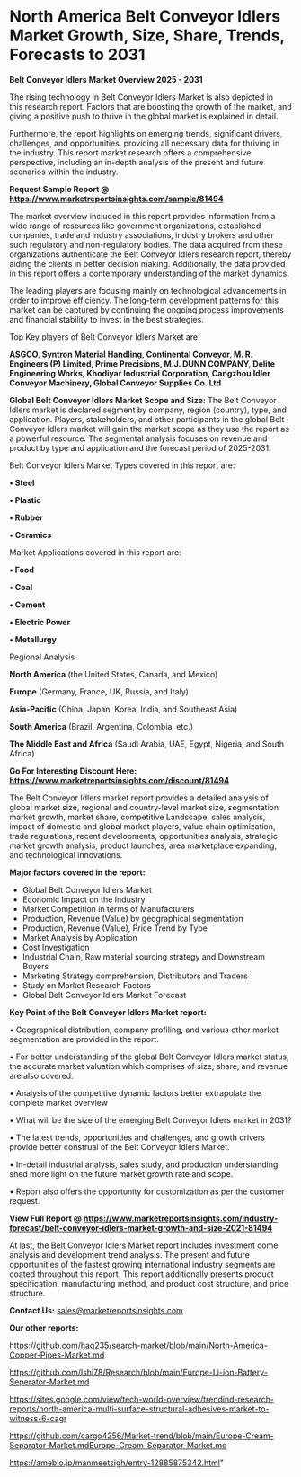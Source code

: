 # North America Belt Conveyor Idlers Market Growth, Size, Share, Trends, Forecasts to 2031

<Strong> Belt Conveyor Idlers Market Overview 2025 - 2031</strong>

The rising technology in Belt Conveyor Idlers Market is also depicted in this research report. Factors that are boosting the growth of the market, and giving a positive push to thrive in the global market is explained in detail.

Furthermore, the report highlights on emerging trends, significant drivers, challenges, and opportunities, providing all necessary data for thriving in the industry. This report market research offers a comprehensive perspective, including an in-depth analysis of the present and future scenarios within the industry.

<strong>Request Sample Report @ <a href=https://www.marketreportsinsights.com/sample/81494>https://www.marketreportsinsights.com/sample/81494</a></strong>

The market overview included in this report provides information from a wide range of resources like government organizations, established companies, trade and industry associations, industry brokers and other such regulatory and non-regulatory bodies. The data acquired from these organizations authenticate the Belt Conveyor Idlers research report, thereby aiding the clients in better decision making. Additionally, the data provided in this report offers a contemporary understanding of the market dynamics.

The leading players are focusing mainly on technological advancements in order to improve efficiency. The long-term development patterns for this market can be captured by continuing the ongoing process improvements and financial stability to invest in the best strategies.

Top Key players of Belt Conveyor Idlers Market are:

<strong>ASGCO, Syntron Material Handling, Continental Conveyor, M. R. Engineers (P) Limited, Prime Precisions, M.J. DUNN COMPANY, Delite Engineering Works, Khodiyar Industrial Corporation, Cangzhou Idler Conveyor Machinery, Global Conveyor Supplies Co. Ltd</strong>

<strong><b>Global Belt Conveyor Idlers Market Scope and Size:</b></strong>
The Belt Conveyor Idlers market is declared segment by company, region (country), type, and application. Players, stakeholders, and other participants in the global Belt Conveyor Idlers market will gain the market scope as they use the report as a powerful resource. The segmental analysis focuses on revenue and product by type and application and the forecast period of 2025-2031.

Belt Conveyor Idlers Market Types covered in this report are:

<strong>• Steel

• Plastic

• Rubber

• Ceramics</strong>

Market Applications covered in this report are:

<strong>• Food

• Coal

• Cement

• Electric Power

• Metallurgy</strong> 

Regional Analysis

<strong>North America</strong> (the United States, Canada, and Mexico)

<strong>Europe</strong> (Germany, France, UK, Russia, and Italy)

<strong>Asia-Pacific</strong> (China, Japan, Korea, India, and Southeast Asia)

<strong>South America</strong> (Brazil, Argentina, Colombia, etc.)

<strong>The Middle East and Africa</strong> (Saudi Arabia, UAE, Egypt, Nigeria, and South Africa)

<strong>Go For Interesting Discount Here: <a href=https://www.marketreportsinsights.com/discount/81494>https://www.marketreportsinsights.com/discount/81494</a></strong>

The Belt Conveyor Idlers market report provides a detailed analysis of global market size, regional and country-level market size, segmentation market growth, market share, competitive Landscape, sales analysis, impact of domestic and global market players, value chain optimization, trade regulations, recent developments, opportunities analysis, strategic market growth analysis, product launches, area marketplace expanding, and technological innovations.

<strong><b>Major factors covered in the report:</b></strong>
<ul>
  <li>Global Belt Conveyor Idlers Market </li>
  <li>Economic Impact on the Industry</li>
  <li>Market Competition in terms of Manufacturers</li>
  <li>Production, Revenue (Value) by geographical segmentation</li>
  <li>Production, Revenue (Value), Price Trend by Type</li>
  <li>Market Analysis by Application</li>
  <li>Cost Investigation</li>
  <li>Industrial Chain, Raw material sourcing strategy and Downstream Buyers</li>
  <li>Marketing Strategy comprehension, Distributors and Traders</li>
  <li>Study on Market Research Factors</li>
  <li>Global Belt Conveyor Idlers Market Forecast</li>
</ul>

<strong><b>Key Point of the Belt Conveyor Idlers Market report:</b></strong>

• Geographical distribution, company profiling, and various other market segmentation are provided in the report.

• For better understanding of the global Belt Conveyor Idlers market status, the accurate market valuation which comprises of size, share, and revenue are also covered.

• Analysis of the competitive dynamic factors better extrapolate the complete market overview

• What will be the size of the emerging Belt Conveyor Idlers market in 2031?

• The latest trends, opportunities and challenges, and growth drivers provide better construal of the Belt Conveyor Idlers Market.

• In-detail industrial analysis, sales study, and production understanding shed more light on the future market growth rate and scope.

• Report also offers the opportunity for customization as per the customer request.

<strong><b>View Full Report @ <a href=https://www.marketreportsinsights.com/industry-forecast/belt-conveyor-idlers-market-growth-and-size-2021-81494>https://www.marketreportsinsights.com/industry-forecast/belt-conveyor-idlers-market-growth-and-size-2021-81494</a></b></strong>


At last, the Belt Conveyor Idlers Market report includes investment come analysis and development trend analysis. The present and future opportunities of the fastest growing international industry segments are coated throughout this report. This report additionally presents product specification, manufacturing method, and product cost structure, and price structure.

<strong>Contact Us:</strong>
sales@marketreportsinsights.com

<strong>Our other reports:</strong>

<a href=https://github.com/haq235/search-market/blob/main/North-America-Copper-Pipes-Market.md>https://github.com/haq235/search-market/blob/main/North-America-Copper-Pipes-Market.md</a>

<a href=https://github.com/Ishi78/Research/blob/main/Europe-Li-ion-Battery-Seperator-Market.md>https://github.com/Ishi78/Research/blob/main/Europe-Li-ion-Battery-Seperator-Market.md</a>

<a href=https://sites.google.com/view/tech-world-overview/trendind-research-reports/north-america-multi-surface-structural-adhesives-market-to-witness-6-cagr>https://sites.google.com/view/tech-world-overview/trendind-research-reports/north-america-multi-surface-structural-adhesives-market-to-witness-6-cagr</a>

<a href=https://github.com/cargo4256/Market-trend/blob/main/Europe-Cream-Separator-Market.mdEurope-Cream-Separator-Market.md>https://github.com/cargo4256/Market-trend/blob/main/Europe-Cream-Separator-Market.mdEurope-Cream-Separator-Market.md</a>

<a href=https://ameblo.jp/manmeetsigh/entry-12885875342.html>https://ameblo.jp/manmeetsigh/entry-12885875342.html</a>"
